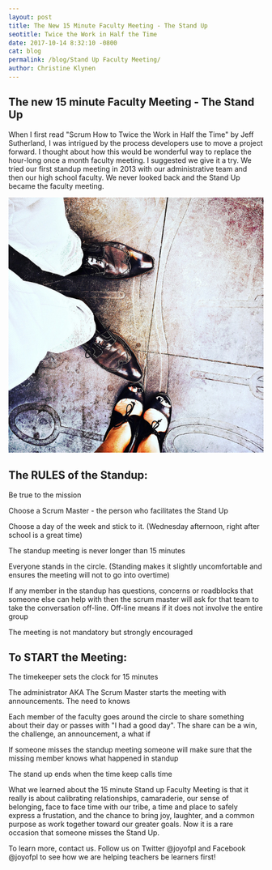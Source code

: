 ```yaml
---
layout: post
title: The New 15 Minute Faculty Meeting - The Stand Up
seotitle: Twice the Work in Half the Time
date: 2017-10-14 8:32:10 -0800
cat: blog
permalink: /blog/Stand Up Faculty Meeting/
author: Christine Klynen
---
```


The new 15 minute Faculty Meeting - The Stand Up
------
When I first read "Scrum How to Twice the Work in Half the Time" by Jeff Sutherland, I was intrigued by the process developers use to move a project forward. I thought about how this would be wonderful way to replace the hour-long once a month faculty meeting. I suggested we give it a try. We tried our first standup meeting in 2013 with our administrative team and then our high school faculty. We never looked back and the Stand Up became the faculty meeting.

<img src="/img/standupmeeting2.jpg" alt="Stand Up Faculty Meeting">

The RULES of the Standup: 
------
Be true to the mission

Choose a Scrum Master - the person who facilitates the Stand Up

Choose a day of the week and stick to it. (Wednesday afternoon, right after school is a great time)

The standup meeting is never longer than 15 minutes

Everyone stands in the circle. (Standing makes it slightly uncomfortable and ensures the meeting will not to go into overtime)

If any member in the standup has questions, concerns or roadblocks that someone else can help with then the scrum master will ask for that team to take the conversation off-line. Off-line means if it does not involve the entire group

The meeting is not mandatory but strongly encouraged

To START the Meeting:
------

The timekeeper sets the clock for 15 minutes

The administrator AKA The Scrum Master starts the meeting with announcements. The need to knows

Each member of the faculty goes around the circle to share something about their day or passes with "I had a good day". The share can be a win, the challenge, an announcement, a what if

If someone misses the standup meeting someone will make sure that the missing member knows what happened in standup

The stand up ends when the time keep calls time

What we learned about the 15 minute Stand up Faculty Meeting is that it really is about calibrating relationships, camaraderie, our sense of belonging, face to face time with our tribe, a time and place to safely express a frustation, and the chance to bring joy, laughter, and a common purpose as work together toward our greater goals. Now it is a rare occasion that someone misses the Stand Up.

To learn more, contact us.
Follow us on Twitter @joyofpl and Facebook @joyofpl to see how we are helping teachers be learners first! 

